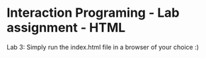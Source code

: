 Interaction Programing - Lab assignment - HTML
=================================================

Lab 3:
Simply run the index.html file in a browser of your choice :)